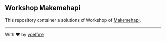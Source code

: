 ## Workshop Makemehapi

This repository container a solutions of Workshop of [Makemehapi](https://github.com/hapijs/makemehapi).

---

With :heart: by [yoelfme](https://github.com/yoelfme)